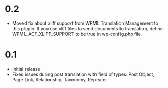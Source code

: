 # 0.2

* Moved fix about xliff support from WPML Translation Management to this plugin. If you use xliff files to send documents 
to translation, define WPML_ACF_XLIFF_SUPPORT to be true in wp-config.php file.  

# 0.1

* Initial release
* Fixes issues during post translation with field of types: Post Object, Page Link, Relationship, Taxonomy, Repeater